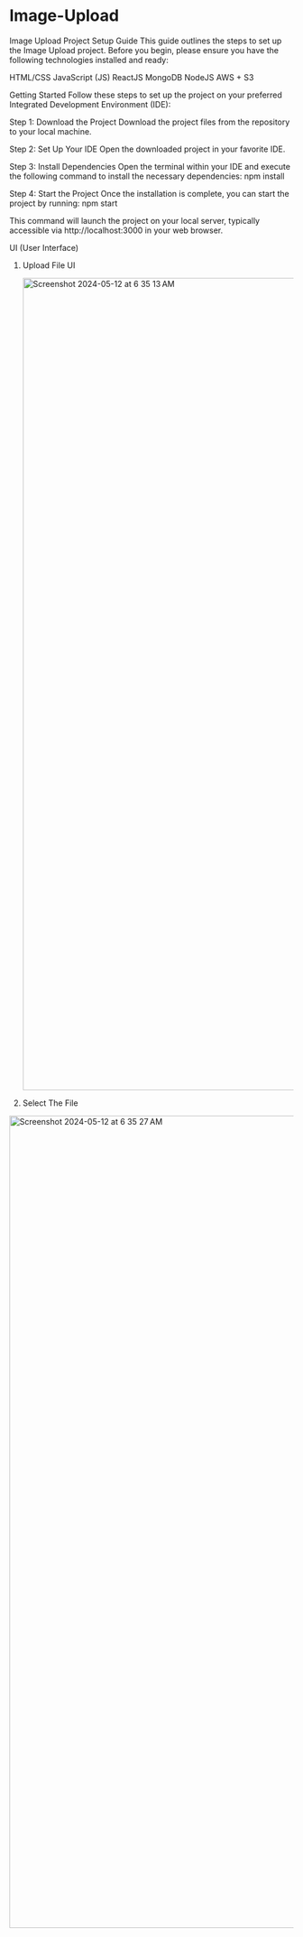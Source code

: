# Image-Upload

Image Upload Project Setup Guide
This guide outlines the steps to set up the Image Upload project. Before you begin, please ensure you have the following technologies installed and ready:

HTML/CSS
JavaScript (JS)
ReactJS
MongoDB
NodeJS
AWS + S3


Getting Started
Follow these steps to set up the project on your preferred Integrated Development Environment (IDE):

Step 1: Download the Project
Download the project files from the repository to your local machine.

Step 2: Set Up Your IDE
Open the downloaded project in your favorite IDE.

Step 3: Install Dependencies
Open the terminal within your IDE and execute the following command to install the necessary dependencies:
npm install

Step 4: Start the Project
Once the installation is complete, you can start the project by running:
npm start

This command will launch the project on your local server, typically accessible via http://localhost:3000 in your web browser.

UI (User Interface)

1) Upload File UI
   
   <img width="1440" alt="Screenshot 2024-05-12 at 6 35 13 AM" src="https://github.com/akhilza/Image-Upload/assets/117937740/643f58ef-b4af-491d-94d0-523339ed489a">

3) Select The File
   
<img width="1440" alt="Screenshot 2024-05-12 at 6 35 27 AM" src="https://github.com/akhilza/Image-Upload/assets/117937740/ae36239d-3be2-4dd3-bb31-14203954c219">

